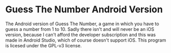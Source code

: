 # Guess The Number Android Version
The Android version of Guess The Number, a game in which you have to guess a number from 1 to 10. Sadly there isn't and will never be an iOS version, because I can't afford the developer subscription and this was made in Android Studio, which of course doesn't support iOS.
This program is licesed under the GPL-v3 license.
